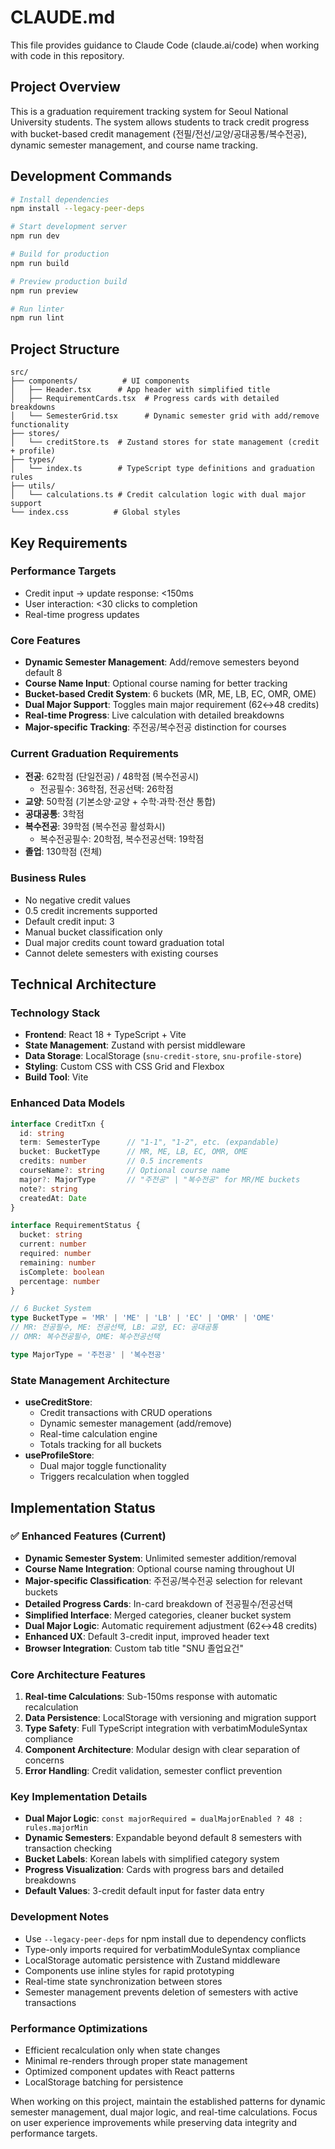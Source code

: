 # CLAUDE.md

This file provides guidance to Claude Code (claude.ai/code) when working with code in this repository.

## Project Overview

This is a graduation requirement tracking system for Seoul National University students. The system allows students to track credit progress with bucket-based credit management (전필/전선/교양/공대공통/복수전공), dynamic semester management, and course name tracking.

## Development Commands

```bash
# Install dependencies
npm install --legacy-peer-deps

# Start development server
npm run dev

# Build for production
npm run build

# Preview production build
npm run preview

# Run linter
npm run lint
```

## Project Structure

```
src/
├── components/          # UI components
│   ├── Header.tsx      # App header with simplified title
│   ├── RequirementCards.tsx  # Progress cards with detailed breakdowns
│   └── SemesterGrid.tsx      # Dynamic semester grid with add/remove functionality
├── stores/
│   └── creditStore.ts  # Zustand stores for state management (credit + profile)
├── types/
│   └── index.ts        # TypeScript type definitions and graduation rules
├── utils/
│   └── calculations.ts # Credit calculation logic with dual major support
└── index.css          # Global styles
```

## Key Requirements

### Performance Targets
- Credit input → update response: <150ms
- User interaction: <30 clicks to completion
- Real-time progress updates

### Core Features
- **Dynamic Semester Management**: Add/remove semesters beyond default 8
- **Course Name Input**: Optional course naming for better tracking
- **Bucket-based Credit System**: 6 buckets (MR, ME, LB, EC, OMR, OME)
- **Dual Major Support**: Toggles main major requirement (62↔48 credits)
- **Real-time Progress**: Live calculation with detailed breakdowns
- **Major-specific Tracking**: 주전공/복수전공 distinction for courses

### Current Graduation Requirements
- **전공**: 62학점 (단일전공) / 48학점 (복수전공시)
  - 전공필수: 36학점, 전공선택: 26학점
- **교양**: 50학점 (기본소양·교양 + 수학·과학·전산 통합)
- **공대공통**: 3학점
- **복수전공**: 39학점 (복수전공 활성화시)
  - 복수전공필수: 20학점, 복수전공선택: 19학점
- **졸업**: 130학점 (전체)

### Business Rules
- No negative credit values
- 0.5 credit increments supported
- Default credit input: 3
- Manual bucket classification only
- Dual major credits count toward graduation total
- Cannot delete semesters with existing courses

## Technical Architecture

### Technology Stack
- **Frontend**: React 18 + TypeScript + Vite
- **State Management**: Zustand with persist middleware
- **Data Storage**: LocalStorage (`snu-credit-store`, `snu-profile-store`)
- **Styling**: Custom CSS with CSS Grid and Flexbox
- **Build Tool**: Vite

### Enhanced Data Models
```typescript
interface CreditTxn {
  id: string
  term: SemesterType      // "1-1", "1-2", etc. (expandable)
  bucket: BucketType      // MR, ME, LB, EC, OMR, OME
  credits: number         // 0.5 increments
  courseName?: string     // Optional course name
  major?: MajorType       // "주전공" | "복수전공" for MR/ME buckets
  note?: string
  createdAt: Date
}

interface RequirementStatus {
  bucket: string
  current: number
  required: number
  remaining: number
  isComplete: boolean
  percentage: number
}

// 6 Bucket System
type BucketType = 'MR' | 'ME' | 'LB' | 'EC' | 'OMR' | 'OME'
// MR: 전공필수, ME: 전공선택, LB: 교양, EC: 공대공통
// OMR: 복수전공필수, OME: 복수전공선택

type MajorType = '주전공' | '복수전공'
```

### State Management Architecture
- **useCreditStore**: 
  - Credit transactions with CRUD operations
  - Dynamic semester management (add/remove)
  - Real-time calculation engine
  - Totals tracking for all buckets
- **useProfileStore**: 
  - Dual major toggle functionality
  - Triggers recalculation when toggled

## Implementation Status

### ✅ Enhanced Features (Current)
- **Dynamic Semester System**: Unlimited semester addition/removal
- **Course Name Integration**: Optional course naming throughout UI
- **Major-specific Classification**: 주전공/복수전공 selection for relevant buckets
- **Detailed Progress Cards**: In-card breakdown of 전공필수/전공선택
- **Simplified Interface**: Merged categories, cleaner bucket system
- **Dual Major Logic**: Automatic requirement adjustment (62↔48 credits)
- **Enhanced UX**: Default 3-credit input, improved header text
- **Browser Integration**: Custom tab title "SNU 졸업요건"

### Core Architecture Features
1. **Real-time Calculations**: Sub-150ms response with automatic recalculation
2. **Data Persistence**: LocalStorage with versioning and migration support
3. **Type Safety**: Full TypeScript integration with verbatimModuleSyntax compliance
4. **Component Architecture**: Modular design with clear separation of concerns
5. **Error Handling**: Credit validation, semester conflict prevention

### Key Implementation Details
- **Dual Major Logic**: `const majorRequired = dualMajorEnabled ? 48 : rules.majorMin`
- **Dynamic Semesters**: Expandable beyond default 8 semesters with transaction checking
- **Bucket Labels**: Korean labels with simplified category system
- **Progress Visualization**: Cards with progress bars and detailed breakdowns
- **Default Values**: 3-credit default input for faster data entry

### Development Notes
- Use `--legacy-peer-deps` for npm install due to dependency conflicts
- Type-only imports required for verbatimModuleSyntax compliance
- LocalStorage automatic persistence with Zustand middleware
- Components use inline styles for rapid prototyping
- Real-time state synchronization between stores
- Semester management prevents deletion of semesters with active transactions

### Performance Optimizations
- Efficient recalculation only when state changes
- Minimal re-renders through proper state management
- Optimized component updates with React patterns
- LocalStorage batching for persistence

When working on this project, maintain the established patterns for dynamic semester management, dual major logic, and real-time calculations. Focus on user experience improvements while preserving data integrity and performance targets.